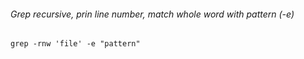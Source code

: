###### Grep recursive, prin line number, match whole word with pattern (-e)
```grep -rnw 'file' -e "pattern"```
